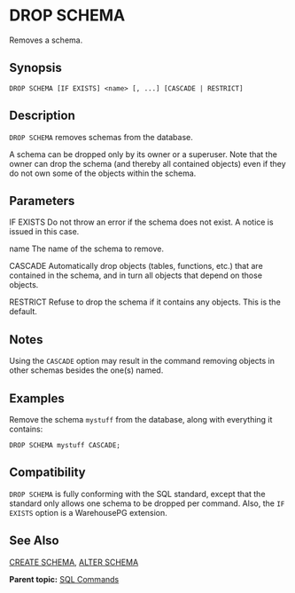 # DROP SCHEMA 

Removes a schema.

## <a id="section2"></a>Synopsis 

``` {#sql_command_synopsis}
DROP SCHEMA [IF EXISTS] <name> [, ...] [CASCADE | RESTRICT]
```

## <a id="section3"></a>Description 

`DROP SCHEMA` removes schemas from the database.

A schema can be dropped only by its owner or a superuser. Note that the owner can drop the schema \(and thereby all contained objects\) even if they do not own some of the objects within the schema.

## <a id="section4"></a>Parameters 

IF EXISTS
Do not throw an error if the schema does not exist. A notice is issued in this case.

name
The name of the schema to remove.

CASCADE
Automatically drop objects \(tables, functions, etc.\) that are contained in the schema, and in turn all objects that depend on those objects.

RESTRICT
Refuse to drop the schema if it contains any objects. This is the default.

## <a id="section4a"></a>Notes

Using the `CASCADE` option may result in the command removing objects in other schemas besides the one\(s\) named.

## <a id="section5"></a>Examples 

Remove the schema `mystuff` from the database, along with everything it contains:

```
DROP SCHEMA mystuff CASCADE;
```

## <a id="section6"></a>Compatibility 

`DROP SCHEMA` is fully conforming with the SQL standard, except that the standard only allows one schema to be dropped per command. Also, the `IF EXISTS` option is a WarehousePG extension.

## <a id="section7"></a>See Also 

[CREATE SCHEMA](CREATE_SCHEMA.html), [ALTER SCHEMA](ALTER_SCHEMA.html)

**Parent topic:** [SQL Commands](../sql_commands/sql_ref.html)

